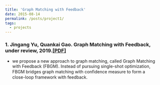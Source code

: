 ```yaml
---
title: 'Graph Matching with Feedback'
date: 2015-08-14
permalink: /posts/project1/
tags:
  - projects
---
```


### 1. Jingang Yu, **Quankai Gao**. Graph Matching with Feedback, under review, 2019.<a href="https://zerg-overmind.github.io/files/FBGM.pdf" target="_blank">[PDF]</a>

* we propose a new approach to graph matching, called Graph Matching with Feedback (FBGM). Instead of pursuing single-shot optimization, FBGM bridges graph matching with conﬁdence measure to form a close-loop framework with feedback.
